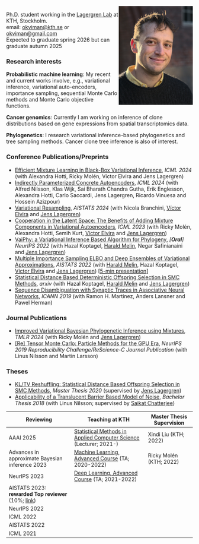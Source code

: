 
<img align="right" src="oskar2.jpg" alt="drawing" width="200"/>

Ph.D. student working in the [Lagergren Lab](https://lagergrenlab.org/) at KTH, Stockholm.<br />email: okviman@kth.se or okviman@gmail.com<br />Expected to graduate spring 2026 but can graduate autumn 2025

### Research interests 

**Probabilistic machine learning**: My recent and current works involve, e.g., variational inference, variational auto-encoders, importance sampling, sequential Monte Carlo methods and Monte Carlo objective functions.

**Cancer genomics**: Currently I am working on inference of clone distributions based on gene expressions from spatial transcriptomics data.

**Phylogenetics**: I research variational inference-based phylogenetics and tree sampling methods. Cancer clone tree inference is also of interest.


### Conference Publications/Preprints
- [Efficient Mixture Learning in Black-Box Variational Inference](https://arxiv.org/pdf/2406.07083), *ICML 2024* (with Alexandra Hotti, Ricky Molén, Víctor Elvira and Jens Lagergren)
- [Indirectly Parameterized Concrete Autoencoders](https://arxiv.org/abs/2403.00563), *ICML 2024* (with Alfred Nilsson, Klas Wijk, Sai Bharath Chandra Gutha, Erik Englesson, Alexandra Hotti, Carlo Saccardi, Jens Lagergren, Ricardo Vinuesa and Hossein Azizpour)
- [Variational Resampling](https://proceedings.mlr.press/v238/kviman24a), *AISTATS 2024* (with Nicola Branchini, [Víctor Elvira](https://victorelvira.github.io/) and [Jens Lagergren](https://lagergrenlab.org/))
- [Cooperation in the Latent Space: The Benefits of Adding Mixture Components in Variational Autoencoders](https://openreview.net/pdf?id=1LwrewdXVJ), *ICML 2023* (with Ricky Molén, Alexandra Hotti, Semih Kurt, [Víctor Elvira](https://victorelvira.github.io/) and [Jens Lagergren](https://lagergrenlab.org/))
- [VaiPhy: a Variational Inference Based Algorithm for Phylogeny](https://arxiv.org/abs/2203.01121), *\[**Oral**\] NeurIPS 2022* (with Hazal Koptagel, [Harald Melin](https://haraldmelin.github.io/), Negar Safinianaini and [Jens Lagergren](https://lagergrenlab.org/))
- [Multiple Importance Sampling ELBO and Deep Ensembles of Variational Approximations](https://proceedings.mlr.press/v151/kviman22a.html), *AISTATS 2022* (with [Harald Melin](https://haraldmelin.github.io/), Hazal Koptagel, [Víctor Elvira](https://victorelvira.github.io/) and [Jens Lagergren](https://lagergrenlab.org/)) \[[5-min presentation](https://slideslive.com/38980790/multiple-importance-sampling-elbo-and-deep-ensembles-of-variational-approximations?ref=recommended)\]
- [Statistical Distance Based Deterministic Offspring Selection in SMC Methods](https://arxiv.org/abs/2212.12290), *arxiv* (with Hazal Koptagel, [Harald Melin](https://haraldmelin.github.io/) and [Jens Lagergren](https://lagergrenlab.org/))
- [Sequence Disambiguation with Synaptic Traces in Associative Neural Networks](https://link.springer.com/chapter/10.1007/978-3-030-30487-4_61), *ICANN 2019* (with Ramon H. Martinez, Anders Lansner and Pawel Herman)

### Journal Publications
- [Improved Variational Bayesian Phylogenetic Inference using Mixtures](https://openreview.net/pdf?id=TBLMrHaFFH), *TMLR 2024* (with Ricky Molén and [Jens Lagergren](https://lagergrenlab.org/))
- [\[Re\] Tensor Monte Carlo: Particle Methods for the GPU Era](http://rescience.github.io/bibliography/Kviman_2020.html), *NeurIPS 2019 Reproducibility Challenge/ReScience-C Journal Publication* (with Linus Nilsson and Martin Larsson)

### Theses
- [KL/TV Reshuffling: Statistical Distance Based Offspring Selection in SMC Methods](http://kth.diva-portal.org/smash/record.jsf?aq2=%5B%5B%5D%5D&c=15&af=%5B%5D&searchType=LIST_LATEST&sortOrder2=title_sort_asc&query=&language=en&pid=diva2%3A1692964&aq=%5B%5B%5D%5D&sf=all&aqe=%5B%5D&sortOrder=author_sort_asc&onlyFullText=false&noOfRows=50&dswid=-4716), *Master Thesis 2020* (supervised by [Jens Lagergren](https://lagergrenlab.org/))
- [Applicability of a Translucent Barrier Based Model of Noise](https://www.diva-portal.org/smash/record.jsf?pid=diva2%3A1264837&dswid=-1411), *Bachelor Thesis 2018* (with Linus Nilsson; supervised by [Saikat Chatterjee](https://www.kth.se/profile/sach))



| Reviewing | Teaching at KTH|Master Thesis Supervision|
| ----------- | ----------- | ----------- |
|AAAI 2025| [Statistical Methods in Applied Computer Science](https://www.kth.se/student/kurser/kurs/DD2447) (Lecturer; 2021-) | Xindi Liu (KTH; 2022)|
|Advances in approximate Bayesian inference 2023 | [Machine Learning, Advanced Course](https://www.kth.se/student/kurser/kurs/DD2434?l=en) (TA; 2020-2022)| Ricky Molén (KTH; 2022)|
|NeurIPS 2023 | [Deep Learning, Advanced Course](https://www.kth.se/student/kurser/kurs/DD2412?l=en) (TA; 2021-2022)| |
|AISTATS 2023: **rewarded Top reviewer** (10%; [link](https://aistats.org/aistats2023/reviewers.html)) | ||
|NeurIPS 2022 | |
|ICML 2022| |
|AISTATS 2022| | |
|ICML 2021|| |

